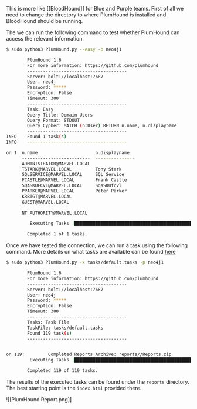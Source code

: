 
This is more like [[BloodHound]] for Blue and Purple teams. First of all we need to change the directory to where PlumHound is installed and BloodHound should be running.

The we can run the following command to test whether PlumHound can access the relevant information.

```bash
$ sudo python3 PlumHound.py --easy -p neo4j1                

        PlumHound 1.6
        For more information: https://github.com/plumhound
        --------------------------------------
        Server: bolt://localhost:7687
        User: neo4j
        Password: *****
        Encryption: False
        Timeout: 300
        --------------------------------------
        Task: Easy
        Query Title: Domain Users
        Query Format: STDOUT
        Query Cypher: MATCH (n:User) RETURN n.name, n.displayname
        --------------------------------------
INFO    Found 1 task(s)
INFO    --------------------------------------

on 1: n.name                      n.displayname
      --------------------------  ---------------
      ADMINISTRATOR@MARVEL.LOCAL
      TSTARK@MARVEL.LOCAL         Tony Stark
      SQLSERVICE@MARVEL.LOCAL     SQL Service
      FCASTLE@MARVEL.LOCAL        Frank Castle
      SQASKUFCVL@MARVEL.LOCAL     SqaSKUfcVl
      PPARKER@MARVEL.LOCAL        Peter Parker
      KRBTGT@MARVEL.LOCAL
      GUEST@MARVEL.LOCAL
      
      NT AUTHORITY@MARVEL.LOCAL

         Executing Tasks |██████████████████████████████████████████████████| Tasks 1 / 1  in 0.0s (859.35/s) 

        Completed 1 of 1 tasks.
```

Once we have tested the connection, we can run a task using the following command. More details on what tasks are available can be found [here](https://github.com/PlumHound/PlumHound)

```bash
$ sudo python3 PlumHound.py -x tasks/default.tasks -p neo4j1

        PlumHound 1.6
        For more information: https://github.com/plumhound
        --------------------------------------
        Server: bolt://localhost:7687
        User: neo4j
        Password: *****
        Encryption: False
        Timeout: 300
        --------------------------------------
        Tasks: Task File
        TaskFile: tasks/default.tasks
        Found 119 task(s)
        --------------------------------------


on 119:         Completed Reports Archive: reports//Reports.zip
         Executing Tasks |██████████████████████████████████████████████████| Tasks 119 / 119  in 3.5s (33.61/s) 

        Completed 119 of 119 tasks.
```

The results of the executed tasks can be found under the `reports` directory. The best starting point is the `index.html` provided there. 

![[PlumHound Report.png]]